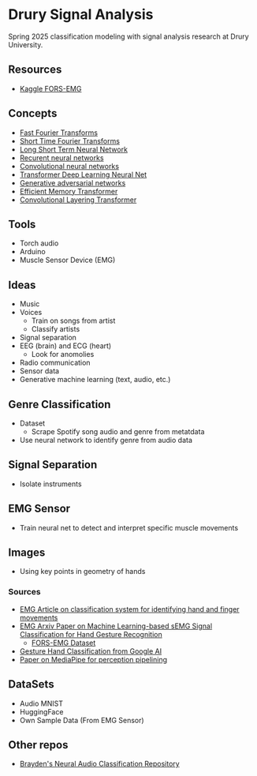 # Drury Signal Analysis

Spring 2025 classification modeling with signal analysis research at Drury University.

## Resources
  * [Kaggle FORS-EMG](https://www.kaggle.com/datasets/ummerummanchaity/fors-emg-a-novel-semg-dataset?resource=download)

## Concepts
  * [Fast Fourier Transforms](https://en.wikipedia.org/wiki/Fourier_transform)
  * [Short Time Fourier Transforms](https://en.wikipedia.org/wiki/Short-time_Fourier_transform)
  * [Long Short Term Neural Network](https://arxiv.org/pdf/1706.03762)
  * [Recurent neural networks](https://www.ibm.com/topics/recurrent-neural-networks)
  * [Convolutional neural networks](https://en.wikipedia.org/wiki/Convolutional_neural_network)
  * [Transformer Deep Learning Neural Net](https://arxiv.org/pdf/1706.03762)
  * [Generative adversarial networks](https://en.wikipedia.org/wiki/Generative_adversarial_network)
  * [Efficient Memory Transformer](https://arxiv.org/pdf/2010.10759)
  * [Convolutional Layering Transformer](https://arxiv.org/pdf/2209.14868)


 ## Tools
   * Torch audio
   * Arduino
   * Muscle Sensor Device (EMG)

## Ideas 
   * Music
   * Voices
      * Train on songs from artist
      * Classify artists
   * Signal separation
  * EEG (brain) and ECG (heart)
    * Look for anomolies
  * Radio communication
  * Sensor data
  * Generative machine learning (text, audio, etc.)

## Genre Classification
  * Dataset
    * Scrape Spotify song audio and genre from metatdata
  * Use neural network to identify genre from audio data

## Signal Separation
 * Isolate instruments

## EMG Sensor
 * Train neural net to detect and interpret specific muscle movements
## Images
 * Using key points in geometry of hands 
### Sources
 * [EMG Article on classification system for identifying hand and finger movements](https://www.sciencedirect.com/science/article/pii/S2772442522000661#:~:text=Abstract,of%20study%20in%20the%20future.)
 * [EMG Arxiv Paper on Machine Learning-based sEMG Signal Classification for Hand Gesture Recognition](https://arxiv.org/html/2411.15655v1#S3)
   * [FORS-EMG Dataset](https://www.kaggle.com/datasets/ummerummanchaity/fors-emg-a-novel-semg-dataset/data)
 * [Gesture Hand Classification from Google AI](https://ai.google.dev/edge/mediapipe/solutions/vision/gesture_recognizer)
 * [Paper on MediaPipe for perception pipelining](https://arxiv.org/pdf/1906.08172)

## DataSets
 * Audio MNIST
 * HuggingFace
 * Own Sample Data (From EMG Sensor)

## Other repos
 * [Brayden's Neural Audio Classification Repository](https://github.com/braydenoneal/neural-audio-classification)
